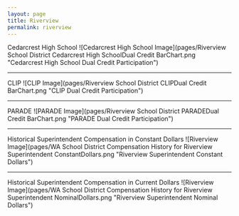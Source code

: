 ```yaml
---
layout: page
title: Riverview
permalink: riverview
---
```



Cedarcrest High School
![Cedarcrest High School Image](pages/Riverview School District Cedarcrest High SchoolDual Credit BarChart.png "Cedarcrest High School Dual Credit Participation")

___

CLIP
![CLIP Image](pages/Riverview School District CLIPDual Credit BarChart.png "CLIP Dual Credit Participation")

___

PARADE
![PARADE Image](pages/Riverview School District PARADEDual Credit BarChart.png "PARADE Dual Credit Participation")

___

Historical Superintendent Compensation in Constant Dollars
![Riverview Image](pages/WA School District Compensation History for Riverview Superintendent ConstantDollars.png "Riverview Superintendent Constant Dollars")

___

Historical Superintendent Compensation in Current Dollars
![Riverview Image](pages/WA School District Compensation History for Riverview Superintendent NominalDollars.png "Riverview Superintendent Nominal Dollars")